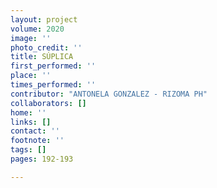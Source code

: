 ```yaml
---
layout: project
volume: 2020
image: ''
photo_credit: ''
title: SÚPLICA
first_performed: ''
place: ''
times_performed: ''
contributor: "ANTONELA GONZALEZ - RIZOMA PH"
collaborators: []
home: ''
links: []
contact: ''
footnote: ''
tags: []
pages: 192-193

---
```




